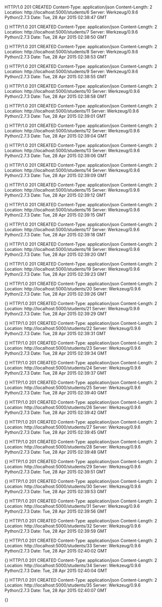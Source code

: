 HTTP/1.0 201 CREATED
Content-Type: application/json
Content-Length: 2
Location: http://localhost:5000/students/6
Server: Werkzeug/0.9.6 Python/2.7.3
Date: Tue, 28 Apr 2015 02:38:47 GMT

{}
HTTP/1.0 201 CREATED
Content-Type: application/json
Content-Length: 2
Location: http://localhost:5000/students/7
Server: Werkzeug/0.9.6 Python/2.7.3
Date: Tue, 28 Apr 2015 02:38:50 GMT

{}
HTTP/1.0 201 CREATED
Content-Type: application/json
Content-Length: 2
Location: http://localhost:5000/students/8
Server: Werkzeug/0.9.6 Python/2.7.3
Date: Tue, 28 Apr 2015 02:38:53 GMT

{}
HTTP/1.0 201 CREATED
Content-Type: application/json
Content-Length: 2
Location: http://localhost:5000/students/9
Server: Werkzeug/0.9.6 Python/2.7.3
Date: Tue, 28 Apr 2015 02:38:55 GMT

{}
HTTP/1.0 201 CREATED
Content-Type: application/json
Content-Length: 2
Location: http://localhost:5000/students/10
Server: Werkzeug/0.9.6 Python/2.7.3
Date: Tue, 28 Apr 2015 02:38:58 GMT

{}
HTTP/1.0 201 CREATED
Content-Type: application/json
Content-Length: 2
Location: http://localhost:5000/students/11
Server: Werkzeug/0.9.6 Python/2.7.3
Date: Tue, 28 Apr 2015 02:39:01 GMT

{}
HTTP/1.0 201 CREATED
Content-Type: application/json
Content-Length: 2
Location: http://localhost:5000/students/12
Server: Werkzeug/0.9.6 Python/2.7.3
Date: Tue, 28 Apr 2015 02:39:04 GMT

{}
HTTP/1.0 201 CREATED
Content-Type: application/json
Content-Length: 2
Location: http://localhost:5000/students/13
Server: Werkzeug/0.9.6 Python/2.7.3
Date: Tue, 28 Apr 2015 02:39:06 GMT

{}
HTTP/1.0 201 CREATED
Content-Type: application/json
Content-Length: 2
Location: http://localhost:5000/students/14
Server: Werkzeug/0.9.6 Python/2.7.3
Date: Tue, 28 Apr 2015 02:39:09 GMT

{}
HTTP/1.0 201 CREATED
Content-Type: application/json
Content-Length: 2
Location: http://localhost:5000/students/15
Server: Werkzeug/0.9.6 Python/2.7.3
Date: Tue, 28 Apr 2015 02:39:12 GMT

{}
HTTP/1.0 201 CREATED
Content-Type: application/json
Content-Length: 2
Location: http://localhost:5000/students/16
Server: Werkzeug/0.9.6 Python/2.7.3
Date: Tue, 28 Apr 2015 02:39:15 GMT

{}
HTTP/1.0 201 CREATED
Content-Type: application/json
Content-Length: 2
Location: http://localhost:5000/students/17
Server: Werkzeug/0.9.6 Python/2.7.3
Date: Tue, 28 Apr 2015 02:39:18 GMT

{}
HTTP/1.0 201 CREATED
Content-Type: application/json
Content-Length: 2
Location: http://localhost:5000/students/18
Server: Werkzeug/0.9.6 Python/2.7.3
Date: Tue, 28 Apr 2015 02:39:20 GMT

{}
HTTP/1.0 201 CREATED
Content-Type: application/json
Content-Length: 2
Location: http://localhost:5000/students/19
Server: Werkzeug/0.9.6 Python/2.7.3
Date: Tue, 28 Apr 2015 02:39:23 GMT

{}
HTTP/1.0 201 CREATED
Content-Type: application/json
Content-Length: 2
Location: http://localhost:5000/students/20
Server: Werkzeug/0.9.6 Python/2.7.3
Date: Tue, 28 Apr 2015 02:39:26 GMT

{}
HTTP/1.0 201 CREATED
Content-Type: application/json
Content-Length: 2
Location: http://localhost:5000/students/21
Server: Werkzeug/0.9.6 Python/2.7.3
Date: Tue, 28 Apr 2015 02:39:29 GMT

{}
HTTP/1.0 201 CREATED
Content-Type: application/json
Content-Length: 2
Location: http://localhost:5000/students/22
Server: Werkzeug/0.9.6 Python/2.7.3
Date: Tue, 28 Apr 2015 02:39:31 GMT

{}
HTTP/1.0 201 CREATED
Content-Type: application/json
Content-Length: 2
Location: http://localhost:5000/students/23
Server: Werkzeug/0.9.6 Python/2.7.3
Date: Tue, 28 Apr 2015 02:39:34 GMT

{}
HTTP/1.0 201 CREATED
Content-Type: application/json
Content-Length: 2
Location: http://localhost:5000/students/24
Server: Werkzeug/0.9.6 Python/2.7.3
Date: Tue, 28 Apr 2015 02:39:37 GMT

{}
HTTP/1.0 201 CREATED
Content-Type: application/json
Content-Length: 2
Location: http://localhost:5000/students/25
Server: Werkzeug/0.9.6 Python/2.7.3
Date: Tue, 28 Apr 2015 02:39:40 GMT

{}
HTTP/1.0 201 CREATED
Content-Type: application/json
Content-Length: 2
Location: http://localhost:5000/students/26
Server: Werkzeug/0.9.6 Python/2.7.3
Date: Tue, 28 Apr 2015 02:39:42 GMT

{}
HTTP/1.0 201 CREATED
Content-Type: application/json
Content-Length: 2
Location: http://localhost:5000/students/27
Server: Werkzeug/0.9.6 Python/2.7.3
Date: Tue, 28 Apr 2015 02:39:45 GMT

{}
HTTP/1.0 201 CREATED
Content-Type: application/json
Content-Length: 2
Location: http://localhost:5000/students/28
Server: Werkzeug/0.9.6 Python/2.7.3
Date: Tue, 28 Apr 2015 02:39:48 GMT

{}
HTTP/1.0 201 CREATED
Content-Type: application/json
Content-Length: 2
Location: http://localhost:5000/students/29
Server: Werkzeug/0.9.6 Python/2.7.3
Date: Tue, 28 Apr 2015 02:39:51 GMT

{}
HTTP/1.0 201 CREATED
Content-Type: application/json
Content-Length: 2
Location: http://localhost:5000/students/30
Server: Werkzeug/0.9.6 Python/2.7.3
Date: Tue, 28 Apr 2015 02:39:53 GMT

{}
HTTP/1.0 201 CREATED
Content-Type: application/json
Content-Length: 2
Location: http://localhost:5000/students/31
Server: Werkzeug/0.9.6 Python/2.7.3
Date: Tue, 28 Apr 2015 02:39:56 GMT

{}
HTTP/1.0 201 CREATED
Content-Type: application/json
Content-Length: 2
Location: http://localhost:5000/students/32
Server: Werkzeug/0.9.6 Python/2.7.3
Date: Tue, 28 Apr 2015 02:39:59 GMT

{}
HTTP/1.0 201 CREATED
Content-Type: application/json
Content-Length: 2
Location: http://localhost:5000/students/33
Server: Werkzeug/0.9.6 Python/2.7.3
Date: Tue, 28 Apr 2015 02:40:02 GMT

{}
HTTP/1.0 201 CREATED
Content-Type: application/json
Content-Length: 2
Location: http://localhost:5000/students/34
Server: Werkzeug/0.9.6 Python/2.7.3
Date: Tue, 28 Apr 2015 02:40:04 GMT

{}
HTTP/1.0 201 CREATED
Content-Type: application/json
Content-Length: 2
Location: http://localhost:5000/students/35
Server: Werkzeug/0.9.6 Python/2.7.3
Date: Tue, 28 Apr 2015 02:40:07 GMT

{}
